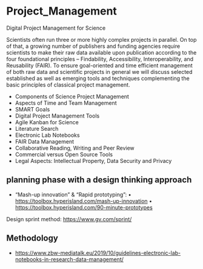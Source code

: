 # Project_Management
Digital Project Management for Science

Scientists often run three or more highly complex projects in parallel. On top of that, a growing number of publishers and funding agencies require scientists to make their raw data available upon publication according to the four foundational principles – Findability, Accessibility, Interoperability, and Reusability (FAIR). To ensure goal-oriented and time efficient management of both raw data and scientific projects in general we will discuss selected established as well as emerging tools and techniques complementing the basic principles of classical project management.


- Components of Science Project Management
- Aspects of Time and Team Management
- SMART Goals
- Digital Project Management Tools
- Agile Kanban for Science
- Literature Search
- Electronic Lab Notebooks
- FAIR Data Management
- Collaborative Reading, Writing and Peer Review
- Commercial versus Open Source Tools
- Legal Aspects: Intellectual Property, Data Security and Privacy



## planning phase with a design thinking approach

- “Mash-up innovation” & “Rapid prototyping”:
• https://toolbox.hyperisland.com/mash-up-innovation
• https://toolbox.hyperisland.com/90-minute-prototypes

Design sprint method: https://www.gv.com/sprint/


## Methodology
- https://www.zbw-mediatalk.eu/2019/10/guidelines-electronic-lab-notebooks-in-research-data-management/
